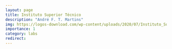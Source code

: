 ```yaml
---
layout: page
title: Instituto Superior Técnico
description: "André F. T. Martins"
img: https://logos-download.com/wp-content/uploads/2020/07/Instituto_Superior_T%C3%A9cnico_Logo.png
importance: 1
category: labs
redirect:
---
```

